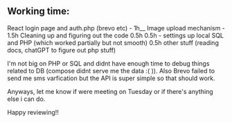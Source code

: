 ## Working time:

React login page and auth.php (brevo etc) -  1h__
Image upload mechanism - 1.5h
Cleaning up and figuring out the code 0.5h
0.5h - settings up local SQL and PHP (which worked partially but not smooth)
0.5h other stuff (reading docs, chatGPT to figure out php stuff)

I'm not big on PHP or SQL and didnt have enough time to debug things related to DB (compose didnt serve me the data :( )).
Also Brevo failed to send me sms varfication but the API is super simple so that should work.

Anyways, let me know if were meeting on Tuesday or if there's anything else i can do. 

Happy reviewing!!

